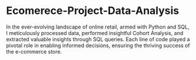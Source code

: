 # Ecomerece-Project-Data-Analysis
In the ever-evolving landscape of online retail, armed with Python and SQL, I meticulously processed data, performed insightful Cohort Analysis, and extracted valuable insights through SQL queries. Each line of code played a pivotal role in enabling informed decisions, ensuring the thriving success of the e-commerce store.
